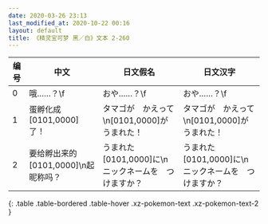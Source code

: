```yaml
---
date: 2020-03-26 23:13
last_modified_at: 2020-10-22 00:16
layout: default
title: 《精灵宝可梦 黑／白》文本 2-260
---
```

| 编号 | 中文 | 日文假名 | 日文汉字 |
| ---- | ---- | ---- | --- |
| 0 | 哦……？\f | おや……？\f | おや……？\f |
| 1 | 蛋孵化成[0101,0000]了！ | タマゴが　かえって\n[0101,0000]が　うまれた！ | タマゴが　かえって\n[0101,0000]が　うまれた！ |
| 2 | 要给孵出来的[0101,0000]\n起昵称吗？ | うまれた　[0101,0000]に\nニックネームを　つけますか？ | うまれた　[0101,0000]に\nニックネームを　つけますか？ |
{: .table .table-bordered .table-hover .xz-pokemon-text .xz-pokemon-text-2 }